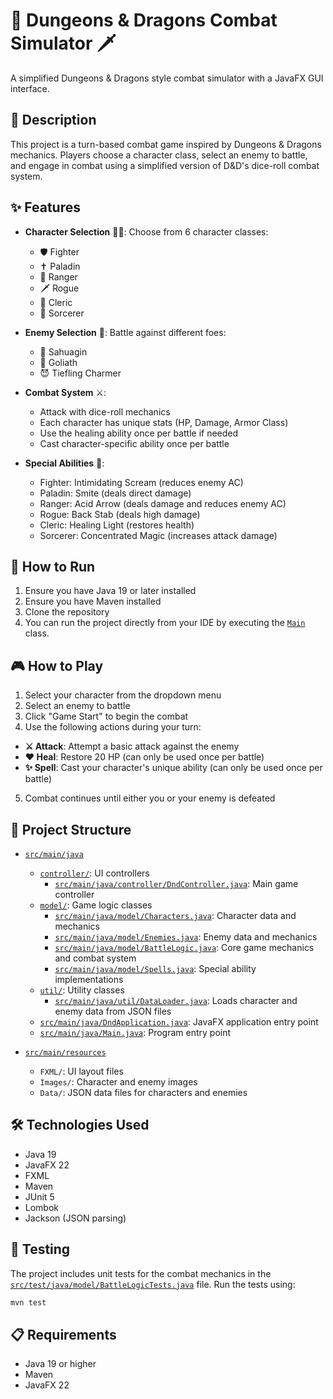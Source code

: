 # 🐉 Dungeons & Dragons Combat Simulator 🗡️

A simplified Dungeons & Dragons style combat simulator with a JavaFX GUI interface.

## 📜 Description

This project is a turn-based combat game inspired by Dungeons & Dragons mechanics. Players choose a character class, select an enemy to battle, and engage in combat using a simplified version of D&D's dice-roll combat system.

## ✨ Features

- **Character Selection** 🧙‍♂️: Choose from 6 character classes:
  - 🛡️ Fighter
  - ✝️ Paladin
  - 🏹 Ranger
  - 🗡️ Rogue
  - 📿 Cleric
  - 🔮 Sorcerer

- **Enemy Selection** 👾: Battle against different foes:
  - 🐙 Sahuagin
  - 💪 Goliath
  - 😈 Tiefling Charmer

- **Combat System** ⚔️:
  - Attack with dice-roll mechanics
  - Each character has unique stats (HP, Damage, Armor Class)
  - Use the healing ability once per battle if needed
  - Cast character-specific ability once per battle

- **Special Abilities** 💫:
  - Fighter: Intimidating Scream (reduces enemy AC)
  - Paladin: Smite (deals direct damage)
  - Ranger: Acid Arrow (deals damage and reduces enemy AC)
  - Rogue: Back Stab (deals high damage)
  - Cleric: Healing Light (restores health)
  - Sorcerer: Concentrated Magic (increases attack damage)

## 🚀 How to Run

1. Ensure you have Java 19 or later installed
2. Ensure you have Maven installed
3. Clone the repository
4. You can run the project directly from your IDE by executing the [`Main`](src/main/java/Main.java) class.

## 🎮 How to Play

1. Select your character from the dropdown menu
2. Select an enemy to battle
3. Click "Game Start" to begin the combat
4. Use the following actions during your turn:
  - **⚔️ Attack**: Attempt a basic attack against the enemy
  - **❤️ Heal**: Restore 20 HP (can only be used once per battle)
  - **✨ Spell**: Cast your character's unique ability (can only be used once per battle)
5. Combat continues until either you or your enemy is defeated

## 📁 Project Structure

- [`src/main/java`](src/main/java)
  - [`controller/`](src/main/java/controller): UI controllers
    - [`src/main/java/controller/DndController.java`](src/main/java/controller/DndController.java): Main game controller
  - [`model/`](src/main/java/model): Game logic classes
    - [`src/main/java/model/Characters.java`](src/main/java/model/Characters.java): Character data and mechanics
    - [`src/main/java/model/Enemies.java`](src/main/java/model/Enemies.java): Enemy data and mechanics
    - [`src/main/java/model/BattleLogic.java`](src/main/java/model/BattleLogic.java): Core game mechanics and combat system
    - [`src/main/java/model/Spells.java`](src/main/java/model/Spells.java): Special ability implementations
  - [`util/`](src/main/java/util): Utility classes
    - [`src/main/java/util/DataLoader.java`](src/main/java/util/DataLoader.java): Loads character and enemy data from JSON files
  - [`src/main/java/DndApplication.java`](src/main/java/DndApplication.java): JavaFX application entry point
  - [`src/main/java/Main.java`](src/main/java/Main.java): Program entry point

- [`src/main/resources`](src/main/resources)
  - `FXML/`: UI layout files
  - `Images/`: Character and enemy images
  - `Data/`: JSON data files for characters and enemies

## 🛠️ Technologies Used

- Java 19
- JavaFX 22
- FXML
- Maven
- JUnit 5
- Lombok
- Jackson (JSON parsing)

## 🧪 Testing

The project includes unit tests for the combat mechanics in the [`src/test/java/model/BattleLogicTests.java`](src/test/java/model/BattleLogicTests.java) file. Run the tests using:

```bash
mvn test
```

## 📋 Requirements

- Java 19 or higher
- Maven
- JavaFX 22